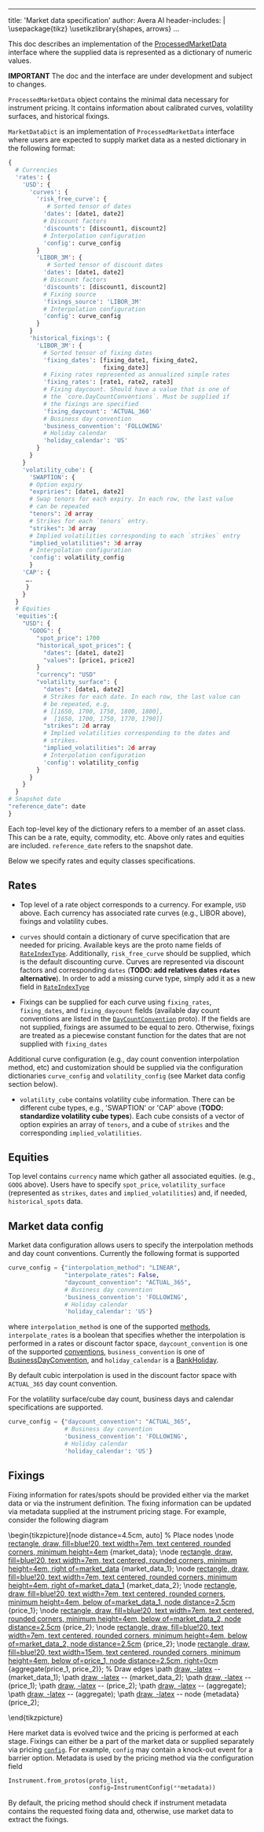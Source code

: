 <!--
After updating, convert this document into market_data.pdf as follows:

pandoc --toc --highlight-style=tango --variable urlcolor=blue -o market_data.pdf market_data.md
-->

---
title: 'Market data specification'
author: Avera AI
header-includes: |
  \usepackage{tikz}
  \usetikzlibrary{shapes, arrows}
...

This doc describes an implementation of the
[ProcessedMarketData](https://github.com/google/tf-quant-finance/blob/459f6ffabb85ba45088d826291b3c75d263e706a/tf_quant_finance/experimental/pricing_platform/framework/core/processed_market_data.py#L212)
interface where the supplied data is represented as a dictionary of numeric
values.

**IMPORTANT** The doc and the interface are under development and subject
to changes.

`ProcessedMarketData` object contains the minimal data necessary for instrument
pricing. It contains information about calibrated curves, volatility surfaces,
and historical fixings.

`MarketDataDict` is an implementation of `ProcessedMarketData` interface where
users are expected to supply market data as a nested dictionary in the following
format:

```python
{
  # Currencies
  'rates': {
    'USD': {
      'curves': {
        'risk_free_curve': {
           # Sorted tensor of dates
          'dates': [date1, date2]
          # Discount factors
          'discounts': [discount1, discount2]
          # Interpolation configuration
          'config': curve_config
        }
        'LIBOR_3M': {
           # Sorted tensor of discount dates
          'dates': [date1, date2]
          # Discount factors
          'discounts': [discount1, discount2]
          # Fixing source
          'fixings_source': 'LIBOR_3M'
          # Interpolation configuration
          'config': curve_config
        }
      }
      'historical_fixings': {
        'LIBOR_3M': {
          # Sorted tensor of fixing dates
          'fixing_dates': [fixing_date1, fixing_date2,
                           fixing_date3]
          # Fixing rates represented as annualized simple rates
          'fixing_rates': [rate1, rate2, rate3]
          # Fixing daycount. Should have a value that is one of
          # the `core.DayCountConventions`. Must be supplied if
          # the fixings are specified
          'fixing_daycount': 'ACTUAL_360'
          # Business day convention
          'business_convention': 'FOLLOWING'
          # Holiday calendar
          'holiday_calendar': 'US'
        }
      }
    }
    'volatility_cube': {
      'SWAPTION': {
      # Option expiry
      "expriries": [date1, date2]
      # Swap tenors for each expiry. In each row, the last value
      # can be repeated
      "tenors": 2d array
      # Strikes for each `tenors` entry.
      "strikes": 3d array
      # Implied volatilities corresponding to each `strikes` entry
      "implied_volatilities": 3d array
      # Interpolation configuration
      'config': volatility_config
      }
    'CAP': {
     ….
     }
    }
  }
  # Equities
  'equities':{
    "USD": {
      "GOOG": {
        "spot_price": 1700
        "historical_spot_prices": {
          "dates": [date1, date2]
          "values": [price1, price2]
        }
        "currency": "USD"
        "volatility_surface": {
          "dates": [date1, date2]
          # Strikes for each date. In each row, the last value can
          # be repeated, e.g,
          # [[1650, 1700, 1750, 1800, 1800],
          #  [1650, 1700, 1750, 1770, 1790]]
          "strikes": 2d array
          # Implied volatilities corresponding to the dates and
          # strikes.
          "implied_volatilities": 2d array
          # Interpolation configuration
          'config': volatility_config
        }
      }
    }
  }
# Snapshot date
"reference_date": date
}
```

Each top-level key of the dictionary refers to a member of an asset
class. This can be a rate, equity, commodity, etc. Above only rates and equities
are included. `reference_date` refers to the snapshot date.

Below we specify rates and equity classes specifications.

## Rates

*   Top level of a rate object corresponds to a currency. For example, `USD`
    above. Each currency has associated rate curves (e.g., LIBOR above), fixings
    and volatility cubes.

*   `curves` should contain a dictionary of curve specification that are needed
    for pricing. Available keys are the proto name fields of
    [`RateIndexType`](https://github.com/google/tf-quant-finance/blob/ad8bf1ab3a834f09dab1211720c7d0eb796bd816/tf_quant_finance/experimental/pricing_platform/instrument_protos/rate_indices.proto#L31).
    Additionally, `risk_free_curve` should be supplied, which is the default
    discounting curve. Curves are represented via discount factors and
    corresponding `dates` (**TODO: add relatives dates `rdates` alternative**).
    In order to add a missing curve type, simply add it as a new field in
    [`RateIndexType`](https://github.com/google/tf-quant-finance/blob/ad8bf1ab3a834f09dab1211720c7d0eb796bd816/tf_quant_finance/experimental/pricing_platform/instrument_protos/rate_indices.proto#L31)

*   Fixings can be supplied for each curve using `fixing_rates`, `fixing_dates`,
    and `fixing_daycount` fields (available day count conventions are listed in
    the
    [`DayCountConvention`](https://github.com/google/tf-quant-finance/blob/ad8bf1ab3a834f09dab1211720c7d0eb796bd816/tf_quant_finance/experimental/pricing_platform/instrument_protos/daycount_conventions.proto#L22)
    proto). If the fields are not supplied, fixings are assumed to be equal to
    zero. Otherwise, fixings are treated as a piecewise constant function for
    the dates that are not supplied with `fixing_dates`

Additional curve configuration (e.g., day count convention interpolation method,
etc) and customization should be supplied via the configuration dictionaries
`curve_config` and `volatility_config` (see Market data config section below).

*   `volatility_cube` contains volatility cube information. There can be
    different cube types, e.g., 'SWAPTION' or 'CAP' above (**TODO: standardize
    volatility cube types**). Each cube consists of a vector of option expiries
    an array of `tenors`, and a cube of `strikes` and the corresponding
    `implied_volatilities`.

## Equities

Top level contains `currency` name which gather all associated equities. (e.g.,
`GOOG` above). Users have to specify `spot_price`,
`volatility_surface` (represented as `strikes`, `dates` and
`implied_volatilities`) and, if needed, `historical_spots` data.

## Market data config

Market data configuration allows users to specify the interpolation methods and
day count conventions. Currently the following format is supported

```python
curve_config = {"interpolation_method": "LINEAR",
                "interpolate_rates": False,
                "daycount_convention": "ACTUAL_365",
                # Business day convention
                'business_convention': 'FOLLOWING',
                # Holiday calendar
                'holiday_calendar': 'US'}
```

where `interpolation_method` is one of the supported
[methods](https://github.com/google/tf-quant-finance/blob/ad8bf1ab3a834f09dab1211720c7d0eb796bd816/tf_quant_finance/experimental/pricing_platform/framework/core/interpolation_method.py#L20),
`interpolate_rates` is a boolean that specifies whether the interpolation is
performed in a rates or discount factor space, `daycount_convention` is one of
the supported
[conventions](https://github.com/google/tf-quant-finance/blob/ad8bf1ab3a834f09dab1211720c7d0eb796bd816/tf_quant_finance/experimental/pricing_platform/instrument_protos/daycount_conventions.proto#L22),
`business_convention` is one of [BusinessDayConvention](https://github.com/google/tf-quant-finance/blob/53bb1edc345855f625b392ff5831aeadec04c3ff/tf_quant_finance/experimental/pricing_platform/instrument_protos/business_days.proto#L22),
and `holiday_calendar` is a [BankHoliday](https://github.com/google/tf-quant-finance/blob/53bb1edc345855f625b392ff5831aeadec04c3ff/tf_quant_finance/experimental/pricing_platform/instrument_protos/business_days.proto#L52).

By default cubic interpolation is used in the discount factor space with
`ACTUAL_365` day count convention.

For the volatility surface/cube day count, business days and calendar
specifications are supported.

```python
curve_config = {"daycount_convention": "ACTUAL_365",
                # Business day convention
                'business_convention': 'FOLLOWING',
                # Holiday calendar
                'holiday_calendar': 'US'}
```

## Fixings

Fixing information for rates/spots should be provided either via the market data
or via the instrument definition. The fixing information can be updated via
metadata supplied at the instrument pricing stage. For example, consider the
following diagram

\begin{tikzpicture}[node distance=4.5cm, auto]
% Place nodes
\node [rectangle, draw, fill=blue!20, text width=7em, text centered,
       rounded corners, minimum height=4em](market_data) {market\_data};
\node [rectangle, draw, fill=blue!20, text width=7em, text centered,
       rounded corners, minimum height=4em, right of=market_data](market_data_1) {market\_data\_1};
\node [rectangle, draw, fill=blue!20, text width=7em, text centered,
       rounded corners, minimum height=4em, right of=market_data_1](market_data_2) {market\_data\_2};
\node [rectangle, draw, fill=blue!20, text width=7em, text centered,
       rounded corners, minimum height=4em, below of=market_data_1, node distance=2.5cm](price_1) {price\_1};
\node [rectangle, draw, fill=blue!20, text width=7em, text centered,
       rounded corners, minimum height=4em, below of=market_data_2, node distance=2.5cm](price_2) {price\_2};
\node [rectangle, draw, fill=blue!20, text width=7em, text centered,
       rounded corners, minimum height=4em, below of=market_data_2, node distance=2.5cm](price_2) {price\_2};
\node [rectangle,
draw, fill=blue!20, text width=15em, text centered, rounded corners, minimum
height=4em, below of=price_1, node distance=2.5cm, right=0cm](aggregate) {aggregate(price\_1, price\_2)};
% Draw edges
\path [draw, -latex](market_data) -- (market_data_1); \path
[draw, -latex](market_data_1) -- (market_data_2); \path
[draw, -latex](market_data_1) -- (price_1); \path
[draw, -latex](market_data_2) -- (price_2); \path [draw, -latex](price_1) --
(aggregate); \path [draw, -latex](price_2) -- (aggregate); \path
[draw, -latex](price_1) -- node {metadata}(price_2);

\end{tikzpicture}

Here market data is evolved twice and the pricing is performed at each stage.
Fixings can either be a part of the market data or supplied separately via
pricing
[`config`](https://github.com/google/tf-quant-finance/blob/ad8bf1ab3a834f09dab1211720c7d0eb796bd816/tf_quant_finance/experimental/pricing_platform/framework/core/instrument.py#L58).
For example, `config` may contain a knock-out event for a barrier option.
Metadata is used by the pricing method via the configuration field

```python
Instrument.from_protos(proto_list,
                       config=InstrumentConfig(**metadata))
```

By default, the pricing method should check if instrument metadata contains the
requested fixing data and, otherwise, use market data to extract the fixings.

